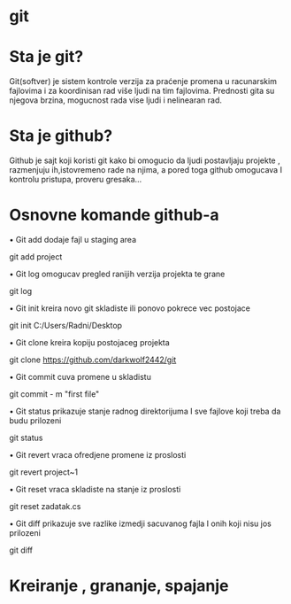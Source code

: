 # git

# Sta je git?

Git(softver) je sistem kontrole verzija za praćenje promena u racunarskim fajlovima i za koordinisan rad više ljudi na tim fajlovima. Prednosti gita su njegova brzina, mogucnost rada vise ljudi i nelinearan rad.

# Sta je github?

Github je sajt koji koristi git kako bi omogucio da ljudi postavljaju projekte , razmenjuju ih,istovremeno rade na njima, a pored toga github omogucava I kontrolu pristupa, proveru gresaka…

# Osnovne komande github-a

•	Git add dodaje fajl u staging area 

git add project

•	Git log omogucav pregled ranijih verzija projekta te grane

git log

•	Git init kreira novo git skladiste ili ponovo pokrece vec postojace

git init C:/Users/Radni/Desktop

•	Git clone kreira kopiju postojaceg projekta

git clone https://github.com/darkwolf2442/git

•	Git commit cuva promene u skladistu

git commit - m "first file"

•	Git status prikazuje stanje radnog direktorijuma I sve fajlove koji treba da budu prilozeni

git status

•	Git revert vraca ofredjene promene iz proslosti

git revert project~1

•	Git reset vraca skladiste na stanje iz proslosti

git reset zadatak.cs

•	Git diff prikazuje sve razlike izmedji sacuvanog fajla I onih koji nisu jos prilozeni

git diff

# Kreiranje , grananje, spajanje
